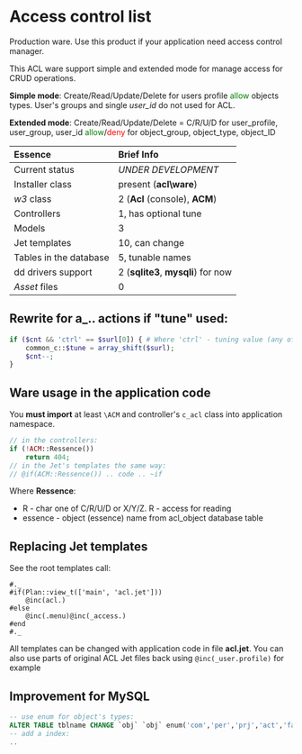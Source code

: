 
# Access control list

Production ware. Use this product if your application need access control manager.

This ACL ware support simple and extended mode for manage access for
CRUD operations.

**Simple mode**: Create/Read/Update/Delete for users profile <span style="color:green">allow</span> objects types.
User's groups and single _user\_id_ do not used for ACL.

**Extended mode**:
Create/Read/Update/Delete = C/R/U/D
for
user_profile, user_group, user_id
<span style="color:green">allow</span>/<span style="color:red">deny</span> for
object_group, object_type, object_ID

Essence | Brief Info
:----- | :-----
Current status | _UNDER DEVELOPMENT_
Installer class | present (**acl\\ware**)
_w3_ class | 2 (**Acl** (console), **ACM**)
Controllers | 1, has optional tune
Models | 3
Jet templates | 10, can change
Tables in the database | 5, tunable names
dd drivers support | 2 (**sqlite3**, **mysqli**) for now
_Asset_ files | 0

## Rewrite for a_.. actions if "tune" used:
```php
if ($cnt && 'ctrl' == $surl[0]) { # Where 'ctrl' - tuning value (any of `/^[\w+\-]+$/`)
    common_c::$tune = array_shift($surl);
    $cnt--;
}
```

## Ware usage in the application code
You **must import** at least `\ACM` and controller's `c_acl` class into application namespace.
```php
// in the controllers:
if (!ACM::Ressence())
    return 404;
// in the Jet's templates the same way:
// @if(ACM::Ressence()) .. code .. ~if
```

Where **Ressence**:
* R - char one of C/R/U/D or X/Y/Z. R - access for reading
* essence - object (essence) name from acl_object database table

## Replacing Jet templates
See the root templates call:
```jet
#._
#if(Plan::view_t(['main', 'acl.jet']))
    @inc(acl.)
#else
    @inc(.menu)@inc(_access.)
#end
#._
```
All templates can be changed with application code in file **acl.jet**.
You can also use parts of original ACL Jet files back using `@inc(_user.profile)` for example


## Improvement for MySQL

```sql
-- use enum for object's types:
ALTER TABLE tblname CHANGE `obj` `obj` enum('com','per','prj','act','face') DEFAULT NULL,
-- add a index:
..
```
